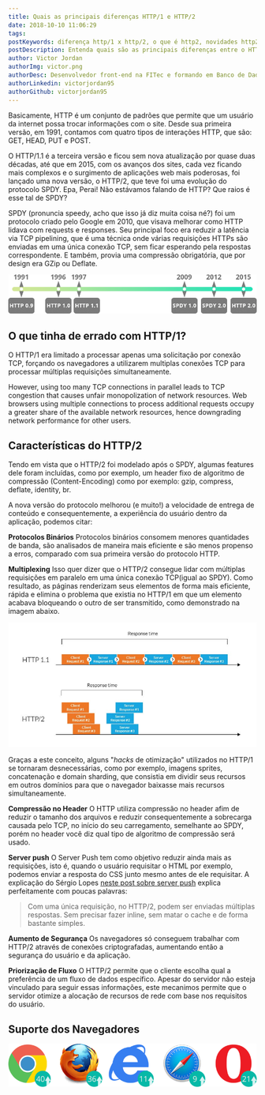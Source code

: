 ```yaml
---
title: Quais as principais diferenças HTTP/1 e HTTP/2 
date: 2018-10-10 11:06:29
tags:
postKeywords: diferença http/1 x http/2, o que é http2, novidades http2, o que é http2, quais as diferenças entre http/1 e http/2, vantagens do http2
postDescription: Entenda quais são as principais diferenças entre o HTTP/1 e o HTTP/2!
author: Victor Jordan
authorImg: victor.png
authorDesc: Desenvolvedor front-end na FITec e formando em Banco de Dados pela Fatec, apaixonado por usabilidade, performance e UX!
authorLinkedin: victorjordan95
authorGithub: victorjordan95
---
```


Basicamente, HTTP é um conjunto de padrões que permite que um usuário da internet possa trocar informações com o site. Desde sua primeira versão, em 1991, contamos com quatro tipos de interações HTTP, que são: GET, HEAD, PUT e POST. 

O HTTP/1.1 é a terceira versão e ficou sem nova atualização por quase duas décadas, até que em 2015, com os avanços dos sites, cada vez ficando mais complexos e o surgimento de aplicações web mais poderosas, foi lançado uma nova versão, o HTTP/2, que teve foi uma evolução do protocolo SPDY. Epa, Perai! Não estávamos falando de HTTP? Que raios é esse tal de SPDY?

<!-- more --> 

SPDY (pronuncia speedy, acho que isso já diz muita coisa né?) foi um protocolo criado pelo Google em 2010, que visava melhorar como HTTP lidava com requests e responses. Seu principal foco era reduzir a latência via TCP pipelining, que é uma técnica onde várias requisições HTTPs são enviadas em uma única conexão TCP, sem ficar esperando pela respostas correspondente. E também, provia uma compressão obrigatória, que por design era GZip ou Deflate.

![Timeline de Evolução do HTTP](/posts/http2-timeline.png)

## O que tinha de errado com HTTP/1?
O HTTP/1 era limitado a processar apenas uma solicitação por conexão TCP, forçando os navegadores a utilizarem multiplas conexões TCP para processar múltiplas requisições simultaneamente. 

However, using too many TCP connections in parallel leads to TCP congestion that causes unfair monopolization of network resources. Web browsers using multiple connections to process additional requests occupy a greater share of the available network resources, hence downgrading network performance for other users.

## Características do HTTP/2

Tendo em vista que o HTTP/2 foi modelado após o SPDY, algumas features dele foram incluídas, como por exemplo, um header fixo de algoritmo de compressão (Content-Encoding) como por exemplo: gzip, compress, deflate, identity, br.

A nova versão do protocolo melhorou (e muito!) a velocidade de entrega de conteúdo e consequentemente, a experiência do usuário dentro da aplicação, podemos citar:

**Protocolos Binários**
Protocolos binários consomem menores quantidades de banda, são analisados de maneira mais eficiente e são menos propenso a erros, comparado com sua primeira versão do protocolo HTTP.

**Multiplexing**
Isso quer dizer que o HTTP/2 consegue lidar com múltiplas requisições em paralelo em uma única conexão TCP(igual ao SPDY). Como resultado, as páginas renderizam seus elementos de forma mais eficiente, rápida e elimina o problema que existia no HTTP/1 em que um elemento acabava bloqueando o outro de ser transmitido, como demonstrado na imagem abaixo.

![Conceito de Multiplexing - Comparação entre as duas versões do protocolo HTTP](/posts/http2-lidando-requisicoes.jpg)

Graças a este conceito, alguns "*hacks* de otimização" utilizados no HTTP/1 se tornaram desnecessárias, como por exemplo, imagens sprites, concatenação e domain sharding, que consistia em dividir seus recursos em outros domínios para que o navegador baixasse mais recursos simultaneamente. 

**Compressão no Header**
O HTTP utiliza compressão no header afim de reduzir o tamanho dos arquivos e reduzir consequentemente a sobrecarga causada pelo TCP, no início do seu carregamento, semelhante ao SPDY, porém no header você diz qual tipo de algoritmo de compressão será usado.

**Server push**
O Server Push tem como objetivo reduzir ainda mais as requisições, isto é, quando o usuário requisitar o HTML por exemplo, podemos enviar a resposta do CSS junto mesmo antes de ele requisitar. A explicação do Sérgio Lopes [neste post sobre server push](http://blog.caelum.com.br/http2-server-push-na-pratica/) explica perfeitamente com poucas palavras:

>Com uma única requisição, no HTTP/2, podem ser enviadas múltiplas respostas. Sem precisar fazer inline, sem matar o cache e de forma bastante simples.

**Aumento de Segurança**
Os navegadores só conseguem trabalhar com HTTP/2 através de conexões criptografadas, aumentando então a segurança do usuário e da aplicação.

**Priorização de Fluxo**
O HTTP/2 permite que o cliente escolha qual a preferência de um fluxo de dados específico. Apesar do servidor não esteja vinculado para seguir essas informações, este mecanimos permite que o servidor otimize a alocação de recursos de rede com base nos requisitos do usuário.

## Suporte dos Navegadores

![Suporte do HTTP/2 nos Navegadores](/posts/http2-suporte-navegadores.png)